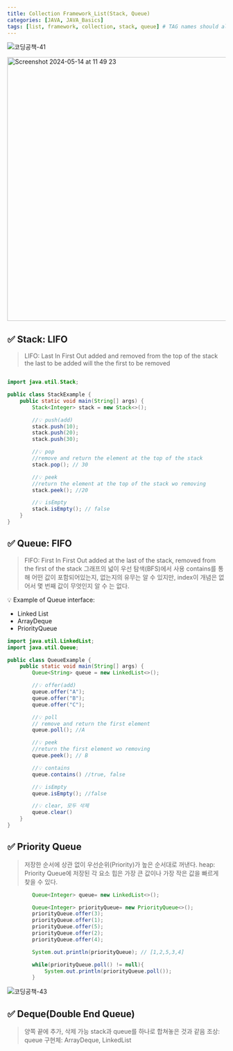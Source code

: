 ```yaml
---
title: Collection Framework_List(Stack, Queue)
categories: [JAVA, JAVA_Basics]
tags: [list, framework, collection, stack, queue] # TAG names should always be lowercase
---
```


![코딩공책-41](https://github.com/soheeparklee/portfolioWebsite_dreamcoding/assets/97790983/a02c6601-f733-4f36-ace9-c358b44c38ac)

<img width="609" alt="Screenshot 2024-05-14 at 11 49 23" src="https://github.com/soheeparklee/portfolioWebsite_dreamcoding/assets/97790983/43c89fb7-ce91-4f16-b3fb-84c372b0169e">

## ✅ Stack: LIFO

> LIFO: Last In First Out
> added and removed from the top of the stack
> the last to be added will the the first to be removed

```java

import java.util.Stack;

public class StackExample {
    public static void main(String[] args) {
        Stack<Integer> stack = new Stack<>();

        //💡 push(add)
        stack.push(10);
        stack.push(20);
        stack.push(30);

        //💡 pop
        //remove and return the element at the top of the stack
        stack.pop(); // 30

        //💡 peek
        //return the element at the top of the stack wo removing
        stack.peek(); //20

        //💡 isEmpty
        stack.isEmpty(); // false
    }
}
```

## ✅ Queue: FIFO

> FIFO: First In First Out
> added at the last of the stack, removed from the first of the stack
> 그래프의 넓이 우선 탐색(BFS)에서 사용
> contains를 통해 어떤 값이 포함되어있는지, 없는지의 유무는 알 수 있지만, index이 개념은 없어서 몇 번째 값이 무엇인지 알 수 는 없다.

💡 Example of Queue interface: <br>

- Linked List <br>
- ArrayDeque <br>
- PriorityQueue <br>

```java
import java.util.LinkedList;
import java.util.Queue;

public class QueueExample {
    public static void main(String[] args) {
        Queue<String> queue = new LinkedList<>();

        //💡 offer(add)
        queue.offer("A");
        queue.offer("B");
        queue.offer("C");

        //💡 poll
        // remove and return the first element
        queue.poll(); //A

        //💡 peek
        //return the first element wo removing
        queue.peek(); // B

        //💡 contains
        queue.contains() //true, false

        //💡 isEmpty
        queue.isEmpty(); //false

        //💡 clear, 모두 삭제
        queue.clear()
    }
}

```

## ✅ Priority Queue

> 저장한 순서에 상관 없이 우선순위(Priority)가 높은 순서대로 꺼낸다.
> heap: Priority Queue에 저장된 각 요소
> 힙은 가장 큰 값이나 가장 작은 값을 빠르게 찾을 수 있다.

```java
        Queue<Integer> queue= new LinkedList<>();

        Queue<Integer> priorityQueue= new PriorityQueue<>();
        priorityQueue.offer(3);
        priorityQueue.offer(1);
        priorityQueue.offer(5);
        priorityQueue.offer(2);
        priorityQueue.offer(4);

        System.out.println(priorityQueue); // [1,2,5,3,4]

        while(priorityQueue.poll() != null){
            System.out.println(priorityQueue.poll());
        }
```

![코딩공책-43](https://github.com/soheeparklee/portfolioWebsite_dreamcoding/assets/97790983/f9ccf519-4448-40cd-8955-f39b39748817)

## ✅ Deque(Double End Queue)

> 양쪽 끝에 추가, 삭제 가능
> stack과 queue를 하나로 합쳐놓은 것과 같음
> 조상: queue
> 구현체: ArrayDeque, LinkedList
